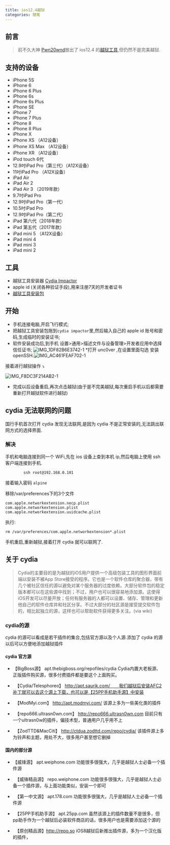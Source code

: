 ```yaml
---
title: ios12.4越狱
categories: 随笔
---
```

## 前言
>前不久大神 [Pwn20wnd](https://twitter.com/Pwn20wnd)放出了 ios12.4 的[越狱工具](https://github.com/pwn20wndstuff/Undecimus/releases),但仍然不是完美越狱.
## 支持的设备

* iPhone 5S
* iPhone 6
* iPhone 6 Plus
* iPhone 6s
* iPhone 6s Plus
* iPhone SE
* iPhone 7
* iPhone 7 Plus
* iPhone 8
* iPhone 8 Plus
* iPhone X
* iPhone XS （A12设备）
* iPhone XS Max （A12设备）
* iPhone XR （A12设备）
* iPod touch 6代
* 12.9吋iPad Pro（第三代）（A12X设备）
* 11吋iPad Pro （A12X设备）
* iPad Air
* iPad Air 2
* iPad Air 3 （2019年款）
* 9.7吋iPad Pro
* 12.9吋iPad Pro（第一代）
* 10.5吋iPad Pro
* 12.9吋iPad Pro（第二代）
* iPad 第六代（2018年款）
* iPad 第五代（2017年款）
* iPad mini 5 （A12X设备）
* iPad mini 4
* iPad mini 3
* iPad mini 2


## 工具
* 越狱工具安装器 [ Cydia Impactor](http://www.cydiaimpactor.com/)
*  apple id (关闭各种验证手段),用来注册7天的开发者证书
* [越狱工具安装包 ](https://github.com/pwn20wndstuff/Undecimus/releases/download/v3.5.6/Undecimus-v3.5.6.ipa)
## 开始 
* 手机连接电脑,开启飞行模式;
* 把越狱工具安装包拖到` cydia impactor `里,然后输入自己的 apple id 账号和密码,生成临时的安装证书;
* 软件安装成功后,到手机 设置>通用>描述文件与设备管理>开发者应用中选择信任证书;
![IMG_1DF82B6E3742-1](https://i.loli.net/2019/08/29/Na6ZG7YoVibl9m4.jpg)
*打开 unc0ver ,在设置里面勾选 安装 openSSH.![IMG_AC461FEAF702-1](https://i.loli.net/2019/08/28/hTs6U5VREKI71WX.jpg)

接着进行越狱操作 ⤵️

![IMG_F8DC3F214AB2-1](https://i.loli.net/2019/08/28/QCtqv41pwKiVBug.jpg)


* 完成以后设备重启,再次点击越狱(由于是不完美越狱,每次重启手机以后都需要重新打开越狱软件进行越狱)
## cydia 无法联网的问题
国行手机首次打开 cydia 发现无法联网,是因为 cydia 不是正常安装的,无法跳出联网方式的选择界面.
### 解决
手机和电脑连接到同一个 WiFi,先在 ios 设备上查到本机 ip,然后电脑上使用 ssh 客户端连接到手机.

            ssh root@192.168.0.101

接着输入密码 `alpine`

移除/var/preferences下的3个文件

    com.apple.networkextension.necp.plist
    com.apple.networkextension.plist
    com.apple.networkextension.uuidcache.plist


执行:

    rm /var/preferences/com.apple.networkextension*.plist

手机重启,重新越狱,接着打开 cydia 就可以联网了.

## 关于 cydia

>Cydia的主要目的是为越狱的iOS用户提供一个高级包装工具的图形界面前端以安装不被App Store接受的程序。它也是一个软件仓库的聚合器，带有几个被社区信任的源以避免对某个服务器的过度依赖。大部分软件包的稳定版本都可以在这些源中找到；不过，用户也可以很容易地添加源。这使得iOS开发可以尽量开放；任何有服务器的人都可以设置、储存、管理和更新他自己的软件仓库并和社区分享。不过大部分的社区源是接受提交软件包的，相比起独立的源，这样也可以帮助软件获得更多关注。(via wiki)

### cydia的源
cydia 的源可以看成是若干插件的集合,包括官方源以及个人源.添加了 cydia 的源以后可以方便地添加越狱插件
#### cydia 官方源
* 【BigBoss源】 apt.thebigboss.org/repofiles/cydia Cydia内置大老板源、正版插件购买源，很多付费插件都是要这个上面购买。


* 　【Cydia/Telesphoreo】 http://apt.saurik.com/　　我们越狱后安装AFC2补丁就可以去这个源上下载，也可以是【25PP手机助手源】中安装

* 　【ModMyi.com】 http://apt.modmyi.com/ 该源上多为一些美化类的插件

* 　【repo666.ultrasn0wn.com】 http://repo666.ultrasn0wn.com 目前只有一个ultrasn0w的插件，偏技术型，普通用户几乎用不上

* 　【ZodTTD&MacCiti】 http://ctdua.zodttd.com/repo/cydia/ 该插件源上多为铃声和主题，用处不大，很多用户甚至想它删掉

#### 国内的部分源

* 【威锋源】 apt.weiphone.com 功能很多很强大，几乎是越狱人士必备一个插件源

* 　【威锋精品源】 repo.weiphone.com 功能很多很强大，几乎是越狱人士必备一个插件源，与上面功能类似，安装一个即可

* 　【第一中文源】 apt.178.com 功能很多很强大，几乎是越狱人士必备一个插件源

* 　【25PP手机助手源】 apt.25pp.com 虽然该源上的插件数量不是很多，但pp助手作为一个越狱后必装软件商店的话，很多用户也是需要添加这个源的

* 　【原创精品源】http://repo.so iOS8越狱后新推出插件源，多为一个汉化版的插件，



